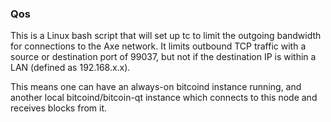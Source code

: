 ### Qos ###

This is a Linux bash script that will set up tc to limit the outgoing bandwidth for connections to the Axe network. It limits outbound TCP traffic with a source or destination port of 99037, but not if the destination IP is within a LAN (defined as 192.168.x.x).

This means one can have an always-on bitcoind instance running, and another local bitcoind/bitcoin-qt instance which connects to this node and receives blocks from it.
